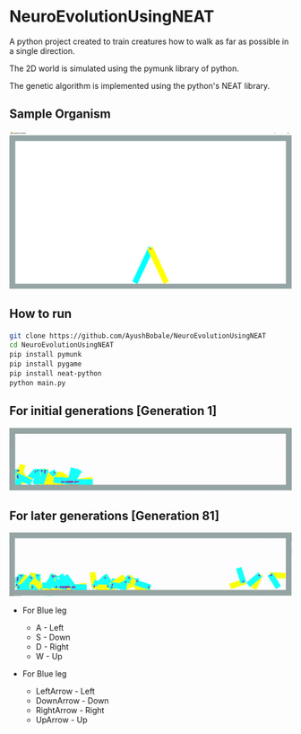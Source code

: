 # NeuroEvolutionUsingNEAT

A python project created to train creatures how to walk as far as possible in a single direction.

The 2D world is simulated using the pymunk library of python.

The genetic algorithm is implemented using the python's NEAT library.

## Sample Organism
![Simulation Screen Shot](https://github.com/AyushBobale/NeuroEvolutionUsingNEAT/blob/main/imgs/mainss.PNG?raw=true "Sample Organism")

## How to run

``` bash
git clone https://github.com/AyushBobale/NeuroEvolutionUsingNEAT
cd NeuroEvolutionUsingNEAT
pip install pymunk
pip install pygame
pip install neat-python
python main.py 
```

## For initial generations [Generation 1]
![Starting Generation](https://github.com/AyushBobale/NeuroEvolutionUsingNEAT/blob/main/imgs/startgen.gif?raw=true "Generation 1")

## For later generations [Generation 81]
![Ending Generation](https://github.com/AyushBobale/NeuroEvolutionUsingNEAT/blob/main/imgs/endgen.gif?raw=true "Generation 81")

* For Blue leg
    * A - Left
    * S - Down
    * D - Right
    * W - Up

* For Blue leg
    * LeftArrow - Left
    * DownArrow - Down
    * RightArrow - Right
    * UpArrow - Up